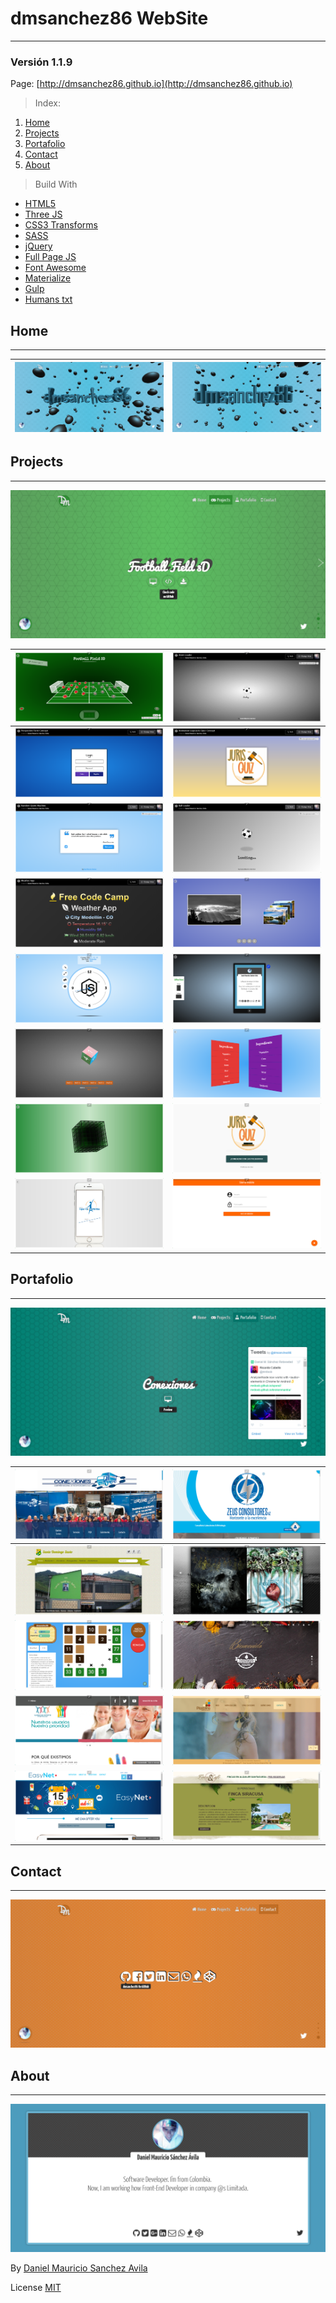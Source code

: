 # dmsanchez86 WebSite
***

### Versión 1.1.9

Page: [http://dmsanchez86.github.io](http://dmsanchez86.github.io)

> Index:

<ol>
	<li>
		<a href="#home">Home</a>
	</li>
	<li>
		<a href="#projects">Projects</a>
	</li>
	<li>
		<a href="#portafolio">Portafolio</a>
	</li>
	<li>
		<a href="#contact">Contact</a>
	</li>
	<li>
		<a href="#about">About</a>
	</li>
</ol>

> Build With

* [HTML5](https://developer.mozilla.org/es/docs/HTML/HTML5)
* [Three JS](http://threejs.org)
* [CSS3 Transforms](http://www.css3.info/)
* [SASS](http://sass-lang.com/)
* [jQuery](http://jquery.com)
* [Full Page JS](http://alvarotrigo.com/fullPage/)
* [Font Awesome](http://fontawesome.io/icons/)
* [Materialize](http://materializecss.com)
* [Gulp](http://gulpjs.com/)
* [Humans txt](http://humanstxt.org/)

## Home
***

| [![Home dmsanchez86.github.io](./screens/home.png)](http://dmsanchez86.github.io) | [![Home dmsanchez86.github.io](./screens/home_.png)](http://dmsanchez86.github.io) |
|---|---|

## Projects
***

[![Projects dmsanchez86.github.io](./screens/projects.png)](http://dmsanchez86.github.io/#projects)

| [![Football Field 3D](./screens/projects/footballField.png)](http://dmsanchez86.github.io/Field_3d) | [![Atom Loader](./screens/projects/atomLoader.png)](http://codepen.io/dmsanchez86/full/WxRovR) |
|---|---|
| [![Form Perspective 3D](./screens/projects/formPerspective.png)](http://codepen.io/dmsanchez86/full/dXqJLv) | [![Animation Juris Quiz](./screens/projects/jurisquizAnimation.png)](http://codepen.io/dmsanchez86/full/yJPAqK) |
| [![Quotes Machine](./screens/projects/quotesMachine.png)](http://codepen.io/dmsanchez86/full/xVXjYW)  | [![Ball Loader](./screens/projects/ballLoader.png)](http://codepen.io/dmsanchez86/full/OXjROz) |
| [![Weather App](./screens/projects/weatherApp.png)](http://codepen.io/dmsanchez86/full/bpYXPN/) | [![Perspective Slider](./screens/projects/sliderPerspective.png)](http://dmsanchez86.github.io/Perspective_Slider) |
| [![Interactive Clock](./screens/projects/interactiveClock.png)](http://dmsanchez86.github.io/interactive_clock) | [![Cellphone 3D](./screens/projects/cellphone3D.png)](http://dmsanchez86.github.io/cellphone-3d) |
| [![Cube 3D](./screens/projects/cube3D.png)](http://dmsanchez86.github.io/Cube-3D---CSS3-and-JavaScript) | [![List In 3D](./screens/projects/list3D.png)](http://dmsanchez86.github.io/list_in_3d) |
| [![Geometry Cube 3D](./screens/projects/cubeWireframe.png)](http://dmsanchez86.github.io/cube_3D) | [![Juris Quiz Web](./screens/projects/jurisquizWeb.png)](http://dmsanchez86.github.io/jurisquizWeb) |
| [![Arthritis Web](./screens/projects/arthritisWeb.png)](http://dmsanchez86.github.io/ArthritisWeb) | [![Angular Template](./screens/projects/angularTemplate.png)](http://dmsanchez86.github.io/siema) |

## Portafolio
***

[![portafolio dmsanchez86.github.io](./screens/portafolio.png)](http://dmsanchez86.github.io/#portafolio)

| [![Conexiones](./screens/portafolio/conexiones.png)](http://conexiones.net.co) | [![Zeus Consultores](./screens/portafolio/zeusConsultores.png)](http://zeusconsultores.com/) |
|---|---|
| [![I.E Santo Domingo Savio](./screens/portafolio/IESantoDomingoSavio.png)](http://www.iesantodomingosavio.edu.co/) | [![Antorcha Films](./screens/portafolio/antorchaFilms.png)](http://atarrayaitinerante.org/ebookapp/index.html) |
| [![Rakim](./screens/portafolio/rakim.org.png)](http://rakin.org/) | [![Buffalo Republic](./screens/portafolio/buffaloRepublic.png)](http://buffalorepublic.menu/) |
| [![Clinica de Artritis Temprana](./screens/portafolio/arthritisHospital.png)](http://clinicadeartritistemprana.com/) | [![Plastilina Verano](./screens/portafolio/plastilinaVerano.png)](http://plastilinaverano.com/) |
| [![EasyNet](./screens/portafolio/easyNet.png)](http://www.easynet.com.co/) | [![Finca y Cafe](./screens/portafolio/fincaYCafe.png)](http://fincaycafe.com/) |

## Contact
***

[![Contact dmsanchez86.github.io](./screens/contact.png)](http://dmsanchez86.github.io/#contact)

## About
***

[![About dmsanchez86.github.io](./screens/about.png)](http://dmsanchez86.github.io/#about)

By [Daniel Mauricio Sanchez Avila](http://twitter.com/dmsanchez86)

License [MIT](./LICENSE.md)
